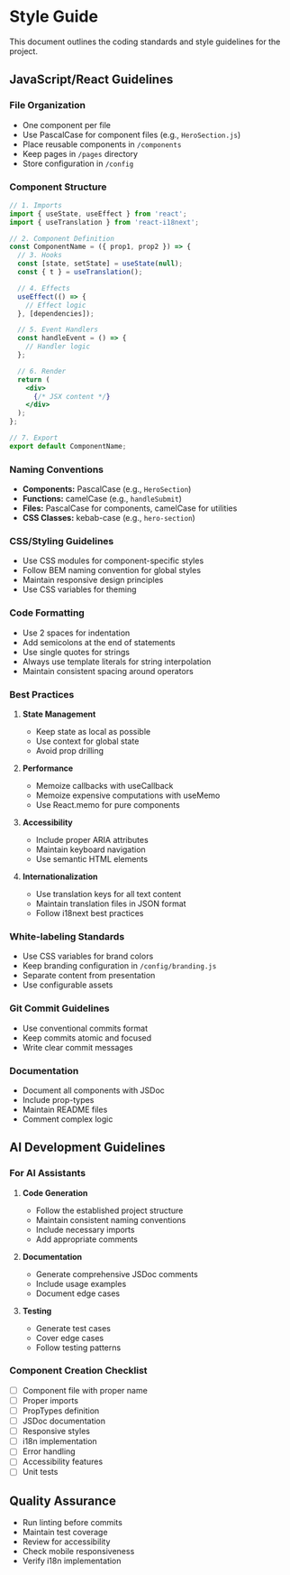 # Style Guide

This document outlines the coding standards and style guidelines for the project.

## JavaScript/React Guidelines

### File Organization
- One component per file
- Use PascalCase for component files (e.g., `HeroSection.js`)
- Place reusable components in `/components`
- Keep pages in `/pages` directory
- Store configuration in `/config`

### Component Structure
```jsx
// 1. Imports
import { useState, useEffect } from 'react';
import { useTranslation } from 'react-i18next';

// 2. Component Definition
const ComponentName = ({ prop1, prop2 }) => {
  // 3. Hooks
  const [state, setState] = useState(null);
  const { t } = useTranslation();

  // 4. Effects
  useEffect(() => {
    // Effect logic
  }, [dependencies]);

  // 5. Event Handlers
  const handleEvent = () => {
    // Handler logic
  };

  // 6. Render
  return (
    <div>
      {/* JSX content */}
    </div>
  );
};

// 7. Export
export default ComponentName;
```

### Naming Conventions
- **Components:** PascalCase (e.g., `HeroSection`)
- **Functions:** camelCase (e.g., `handleSubmit`)
- **Files:** PascalCase for components, camelCase for utilities
- **CSS Classes:** kebab-case (e.g., `hero-section`)

### CSS/Styling Guidelines
- Use CSS modules for component-specific styles
- Follow BEM naming convention for global styles
- Maintain responsive design principles
- Use CSS variables for theming

### Code Formatting
- Use 2 spaces for indentation
- Add semicolons at the end of statements
- Use single quotes for strings
- Always use template literals for string interpolation
- Maintain consistent spacing around operators

### Best Practices
1. **State Management**
   - Keep state as local as possible
   - Use context for global state
   - Avoid prop drilling

2. **Performance**
   - Memoize callbacks with useCallback
   - Memoize expensive computations with useMemo
   - Use React.memo for pure components

3. **Accessibility**
   - Include proper ARIA attributes
   - Maintain keyboard navigation
   - Use semantic HTML elements

4. **Internationalization**
   - Use translation keys for all text content
   - Maintain translation files in JSON format
   - Follow i18next best practices

### White-labeling Standards
- Use CSS variables for brand colors
- Keep branding configuration in `/config/branding.js`
- Separate content from presentation
- Use configurable assets

### Git Commit Guidelines
- Use conventional commits format
- Keep commits atomic and focused
- Write clear commit messages

### Documentation
- Document all components with JSDoc
- Include prop-types
- Maintain README files
- Comment complex logic

## AI Development Guidelines

### For AI Assistants
1. **Code Generation**
   - Follow the established project structure
   - Maintain consistent naming conventions
   - Include necessary imports
   - Add appropriate comments

2. **Documentation**
   - Generate comprehensive JSDoc comments
   - Include usage examples
   - Document edge cases

3. **Testing**
   - Generate test cases
   - Cover edge cases
   - Follow testing patterns

### Component Creation Checklist
- [ ] Component file with proper name
- [ ] Proper imports
- [ ] PropTypes definition
- [ ] JSDoc documentation
- [ ] Responsive styles
- [ ] i18n implementation
- [ ] Error handling
- [ ] Accessibility features
- [ ] Unit tests

## Quality Assurance
- Run linting before commits
- Maintain test coverage
- Review for accessibility
- Check mobile responsiveness
- Verify i18n implementation